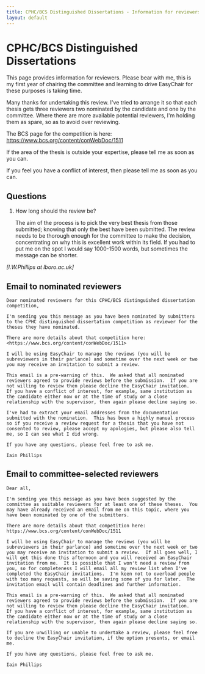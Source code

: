 ```yaml
---
title: CPHC/BCS Distinguished Dissertations - Information for reviewers. 
layout: default
---
```


CPHC/BCS Distinguished Dissertations
====================================

This page provides information for reviewers. Please bear with me, this
is my first year of chairing the committee and learning to drive
EasyChair for these purposes is taking time.

Many thanks for undertaking this review. I've tried to arrange it so
that each thesis gets three reviewers two nominated by the candidate and
one by the committee. Where there are more available potential
reviewers, I'm holding them as spare, so as to avoid over reviewing.

The BCS page for the competition is here:
<https://www.bcs.org/content/conWebDoc/1511>

If the area of the thesis is outside your expertise, please tell me as
soon as you can.

If you feel you have a conflict of interest, then please tell me as
soon as you can.

Questions
---

1. How long should the review be? 

   The aim of the process is to pick the very best thesis from those
   submitted; knowing that only the best have been submitted.  The
   review needs to be thorough enough for the committee to make the
   decision, concentrating on why this is excellent work within its
   field.  If you had to put me on the spot I would say 1000-1500
   words, but sometimes the message can be shorter.


*[I.W.Phillips at lboro.ac.uk]*

Email to nominated reviewers
----------------------------

    Dear nominated reviewers for this CPHC/BCS distinguished dissertation
    competition,

    I'm sending you this message as you have been nominated by submitters
    to the CPHC distinguished dissertation competition as reviewer for the
    theses they have nominated.

    There are more details about that competition here:
    <https://www.bcs.org/content/conWebDoc/1511>

    I will be using EasyChair to manage the reviews (you will be
    subreviewers in their parlance) and sometime over the next week or two
    you may receive an invitation to submit a review.

    This email is a pre-warning of this.  We asked that all nominated
    reviewers agreed to provide reviews before the submission.  If you are
    not willing to review then please decline the EasyChair invitation.
    If you have a conflict of interest, for example, same institution as
    the candidate either now or at the time of study or a close
    relationship with the supervisor, then again please decline saying so.

    I've had to extract your email addresses from the documentation
    submitted with the nomination.  This has been a highly manual process
    so if you receive a review request for a thesis that you have not
    consented to review, please accept my apologies, but please also tell
    me, so I can see what I did wrong.

    If you have any questions, please feel free to ask me.

    Iain Phillips

Email to committee-selected reviewers
-------------------------------------

    Dear all,

    I'm sending you this message as you have been suggested by the
    committee as suitable reviewers for at least one of these theses.  You
    may have already received an email from me on this topic, where you
    have been nominated by one of the submitters.

    There are more details about that competition here: https://www.bcs.org/content/conWebDoc/1511

    I will be using EasyChair to manage the reviews (you will be
    subreviewers in their parlance) and sometime over the next week or two
    you may receive an invitation to submit a review.  If all goes well, I
    will get this done this afternoon and you will received an EasyChair
    invitation from me.  It is possible that I won't need a review from
    you, so for completeness I will email all my review list when I've
    completed the EasyChair invitations.  I'm keen not to overload people
    with too many requests, so will be saving some of you for later.  The
    invitation email will contain deadlines and further information.

    This email is a pre-warning of this.  We asked that all nominated
    reviewers agreed to provide reviews before the submission.  If you are
    not willing to review then please decline the EasyChair invitation.
    If you have a conflict of interest, for example, same institution as
    the candidate either now or at the time of study or a close
    relationship with the supervisor, then again please decline saying so.

    If you are unwilling or unable to undertake a review, please feel free
    to decline the EasyChair invitation, if the option presents, or email
    me.

    If you have any questions, please feel free to ask me.

    Iain Phillips
